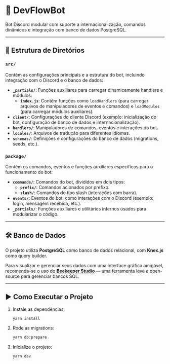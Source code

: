 # 🤖 DevFlowBot

Bot Discord modular com suporte a internacionalização, comandos dinâmicos e integração com banco de dados PostgreSQL.

---

## 📁 Estrutura de Diretórios

### `src/`

Contém as configurações principais e a estrutura do bot, incluindo integração com o Discord e o banco de dados:

- **`_partials/`**: Funções auxiliares para carregar dinamicamente handlers e módulos:
  - **`index.js`**: Contém funções como `loadHandlers` (para carregar arquivos de manipuladores de eventos e comandos) e `loadModules` (para carregar módulos auxiliares).
- **`client/`**: Configurações do cliente Discord (exemplo: inicialização do bot, configuração de banco de dados e internacionalização).
- **`handlers/`**: Manipuladores de comandos, eventos e interações do bot.
- **`locales/`**: Arquivos de tradução para diferentes idiomas.
- **`schemas/`**: Definições e configurações do banco de dados (migrations, seeds, etc.).

### `package/`

Contém os comandos, eventos e funções auxiliares específicos para o funcionamento do bot:

- **`commands/`**: Comandos do bot, divididos em dois tipos:
  - **`prefix/`**: Comandos acionados por prefixo.
  - **`slash/`**: Comandos do tipo slash (interações com barra).
- **`events/`**: Eventos do bot, como interações com o Discord (exemplo: login, mensagem recebida, etc.).
- **`_partials/`**: Funções auxiliares e utilitários internos usados para modularizar o código.

---

## 🛠️ Banco de Dados

O projeto utiliza **PostgreSQL** como banco de dados relacional, com **Knex.js** como query builder.

Para visualizar e gerenciar seus dados com uma interface gráfica amigável, recomenda-se o uso do **[Beekeeper Studio](https://www.beekeeperstudio.io/)** — uma ferramenta leve e open-source para gerenciar bancos SQL.

---

## ▶️ Como Executar o Projeto

1. Instale as dependências:
   ```bash
   yarn install
   ```

2. Rode as migrations:
   ```bash
   yarn db:prepare
   ```

 3. Inicialize o projeto:
     ```bash
     yarn dev
     ```
